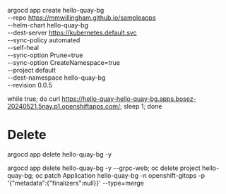 argocd app create hello-quay-bg \
--repo https://mmwillingham.github.io/sampleapps \
--helm-chart hello-quay-bg \
--dest-server https://kubernetes.default.svc \
--sync-policy automated \
--self-heal \
--sync-option Prune=true \
--sync-option CreateNamespace=true \
--project default \
--dest-namespace hello-quay-bg \
--revision 0.0.5


while true; do curl https://hello-quay-hello-quay-bg.apps.bosez-20240521.5nay.p1.openshiftapps.com/; sleep 1; done



# Delete
argocd app delete hello-quay-bg -y

argocd app delete hello-quay-bg -y --grpc-web; oc delete project hello-quay-bg; oc patch Application hello-quay-bg -n openshift-gitops -p '{"metadata":{"finalizers":null}}' --type=merge